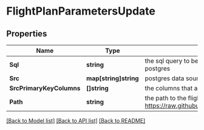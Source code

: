 # FlightPlanParametersUpdate

## Properties

Name | Type | Description | Notes
------------ | ------------- | ------------- | -------------
**Sql** | **string** | the sql query to be used to pull cleaned data from postgres | [optional] 
**Src** | **map[string]string** | postgres data source for pulling clean data | [optional] 
**SrcPrimaryKeyColumns** | **[]string** | the columns that are primary keys in the cleaned data | [optional] 
**Path** | **string** | the path to the flight yaml (i.e. https://raw.githubusercontent.com/pathToFlight.yaml) | [optional] 

[[Back to Model list]](../README.md#documentation-for-models) [[Back to API list]](../README.md#documentation-for-api-endpoints) [[Back to README]](../README.md)


